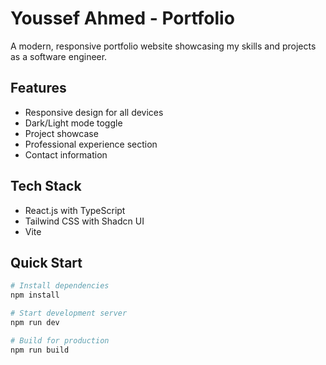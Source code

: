 # Youssef Ahmed - Portfolio

A modern, responsive portfolio website showcasing my skills and projects as a software engineer.

## Features
- Responsive design for all devices
- Dark/Light mode toggle
- Project showcase
- Professional experience section
- Contact information

## Tech Stack
- React.js with TypeScript
- Tailwind CSS with Shadcn UI
- Vite

## Quick Start
```bash
# Install dependencies
npm install

# Start development server
npm run dev

# Build for production
npm run build
```
